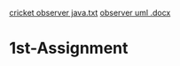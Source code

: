 [cricket observer java.txt](https://github.com/redlabe/1st-Assignment/files/7141205/cricket.observer.java.txt)
[observer uml .docx](https://github.com/redlabe/1st-Assignment/files/7141207/observer.uml.docx)
# 1st-Assignment
